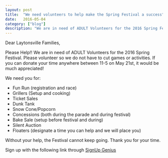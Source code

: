 ```yaml
---
layout: post
title:  "We need volunteers to help make the Spring Festival a success"
date:   2016-05-04
category: ["blog"]
description: "We are in need of ADULT Volunteers for the 2016 Spring Festival"
---
```


Dear Laytonsville Families,

Please Help!!  We are in need of ADULT Volunteers for the 2016 Spring Festival.  Please volunteer so we do not have to cut games or activities.  If you can donate your time anywhere between 11-5 on May 21st, it would be much appreciated!  

We need you for:

- Fun Run (registration and race)
- Grillers (Setup and cooking)
- Ticket Sales
- Dunk Tank
- Snow Cone/Popcorn
- Concessions (both during the parade and during festival)
- Bake Sale (setup before festival and during)
- Silent Auction
- Floaters (designate a time you can help and we will place you)

Without your help, the Festival cannot keep going.  Thank you for your time.

Sign up with the following link through [SignUp Genius](http://www.signupgenius.com/go/30e0c45a5ac2aa02-2016)
